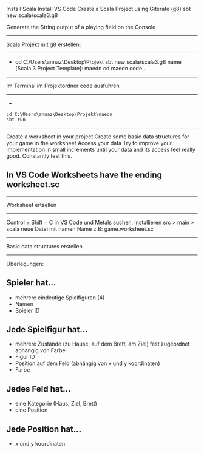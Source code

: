 
Install Scala
Install VS Code
Create a Scala Project using Giterate (g8)
	sbt new scala/scala3.g8

Generate the String output of a playing field on the Console


***********************************
Scala Projekt mit g8 erstellen:
***********************************

-
    cd C:\Users\annaz\Desktop\Projekt
    sbt new scala/scala3.g8
    name [Scala 3 Project Template]: maedn
    cd maedn
    code .


***************************************************
Im Terminal im Projektordner code ausführen
**************************************************

-

    cd C:\Users\annaz\Desktop\Projekt\maedn
    sbt run



-------------------------------------
Create a worksheet in your project
Create some basic data structures for your game in the worksheet
Access your data
Try to improve your implementation in small increments until your data and its access feel really good. Constantly test this.

In VS Code Worksheets have the ending worksheet.sc
------------------------------------

********************************
Worksheet ertsellen
****************************

Control + Shift + C in VS Code und Metals suchen, installieren
src > main > scala
neue Datei mit namen Name z.B: game.worksheet.sc

*****************************************
Basic data structures erstellen
*****************************************
Überlegungen:

Spieler hat…
-
- mehrere eindeutige Spielfiguren (4)
- Namen
- Spieler ID


Jede Spielfigur hat…
-
- mehrere Zustände (zu Hause, auf dem Brett, am Ziel) fest zugeordnet abhängig von Farbe
- Figur ID
- Position auf dem Feld (abhängig von x und y koordinaten)
- Farbe


Jedes Feld hat…
-
- eine Kategorie (Haus, Ziel, Brett)
- eine Position

Jede Position hat…
-
- x und y koordinaten



